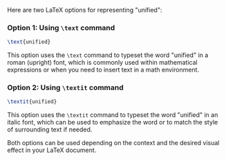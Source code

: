 Here are two LaTeX options for representing "unified":

### Option 1: Using `\text` command

```latex
\text{unified}
```

This option uses the `\text` command to typeset the word "unified" in a roman (upright) font, which is commonly used within mathematical expressions or when you need to insert text in a math environment.

### Option 2: Using `\textit` command

```latex
\textit{unified}
```

This option uses the `\textit` command to typeset the word "unified" in an italic font, which can be used to emphasize the word or to match the style of surrounding text if needed.

Both options can be used depending on the context and the desired visual effect in your LaTeX document.